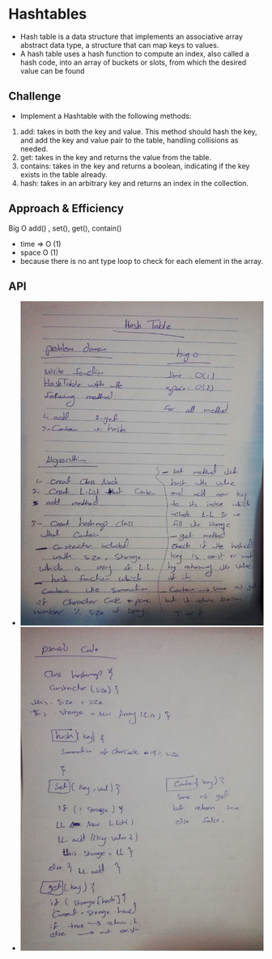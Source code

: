 # Hashtables
- Hash table is a data structure that implements an associative array abstract data type, a structure that can map keys to values. 
- A hash table uses a hash function to compute an index, also called a hash code, into an array of buckets or slots, from which the desired value can be found
## Challenge
- Implement a Hashtable with the following methods:

1. add: takes in both the key and value. This method should hash the key, and add the key and value pair to the table, handling collisions as needed.
2. get: takes in the key and returns the value from the table.
3. contains: takes in the key and returns a boolean, indicating if the key exists in the table already.
4. hash: takes in an arbitrary key and returns an index in the collection.
## Approach & Efficiency
Big O
add() , set(), get(), contain()

- time => O (1)
- space O (1) 
- because there is no ant type loop to check for each element in the array.
## API
- ![whiteboard  ](../../assest/hash1.jpg)
- ![whiteboard  ](../../assest/hash2.jpg)
